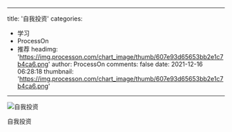 
---
title: '自我投资'
categories: 
 - 学习
 - ProcessOn
 - 推荐
headimg: 'https://img.processon.com/chart_image/thumb/607e93d65653bb2e1c7b4ca6.png'
author: ProcessOn
comments: false
date: 2021-12-16 06:28:18
thumbnail: 'https://img.processon.com/chart_image/thumb/607e93d65653bb2e1c7b4ca6.png'
---

<div>   
<img class="thumb" alt="自我投资" src="https://img.processon.com/chart_image/thumb/607e93d65653bb2e1c7b4ca6.png" referrerpolicy="no-referrer">
<p>自我投资</p>  
</div>
            
